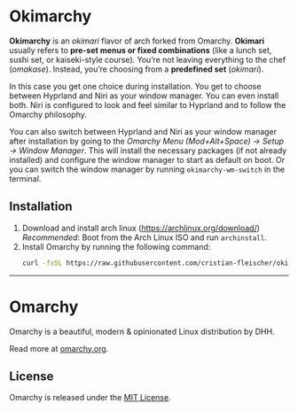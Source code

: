 # Okimarchy

**Okimarchy** is an *okimari* flavor of arch forked from Omarchy.
**Okimari** usually refers to **pre-set menus or fixed combinations** (like a lunch set, sushi set, or kaiseki-style course).
You’re not leaving everything to the chef (*omakase*). Instead, you’re choosing from a **predefined set** (*okimari*).

In this case you get one choice during installation. You get to choose between Hyprland and Niri as your window manager. You can even install both.
Niri is configured to look and feel similar to Hyprland and to follow the Omarchy philosophy.

You can also switch between Hyprland and Niri as your window manager after installation by going to the *Omarchy Menu (Mod+Alt+Space) -> Setup -> Window Manager*. This will install the necessary packages (if not already installed) and configure the window manager to start as default on boot.
Or you can switch the window manager by running `okimarchy-wm-switch` in the terminal.

## Installation

1. Download and install arch linux (https://archlinux.org/download/)
   *Recommended*: Boot from the Arch Linux ISO and run `archinstall`.
2. Install Omarchy by running the following command:
   ```bash
   curl -fsSL https://raw.githubusercontent.com/cristian-fleischer/okimarchy/master/boot.sh | OMARCHY_REPO="cristian-fleischer/okimarchy" bash
   ```

---

# Omarchy

Omarchy is a beautiful, modern & opinionated Linux distribution by DHH.

Read more at [omarchy.org](https://omarchy.org).

## License

Omarchy is released under the [MIT License](https://opensource.org/licenses/MIT).
